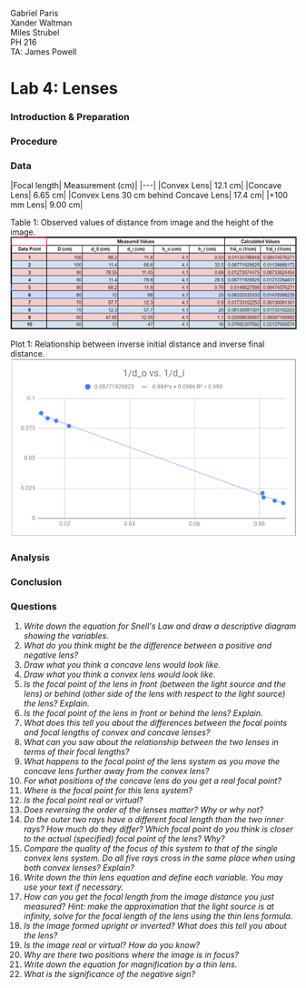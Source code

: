 Gabriel Paris  
Xander Waltman  
Miles Strubel  
PH 216  
TA: James Powell

# Lab 4: Lenses

### Introduction & Preparation

### Procedure

### Data
|Focal length| Measurement (cm)|
|---|
|Convex Lens| 12.1 cm|
|Concave Lens| 6.65 cm|
|Convex Lens 30 cm behind Concave Lens| 17.4 cm|
|+100 mm Lens| 9.00 cm|

Table 1: Observed values of distance from image and the height of the image.
![Table 1](Table1lenses.PNG)

Plot 1: Relationship between inverse initial distance and inverse final distance.
![Plot of table](LensDataPlot.PNG)
### Analysis

### Conclusion

### Questions
1. *Write down the equation for Snell's Law and draw a descriptive diagram showing the variables.*
1. *What do you think might be the difference between a positive and negative lens?*
1. *Draw what you think a concave lens would look like.*
1. *Draw what you think a convex lens would look like.*
1. *Is the focal point of the lens in front (between the light source and the lens) or behind (other side of the lens with respect to the light source) the lens? Explain.*
1. *Is the focal point of the lens in front or behind the lens? Explain.*
1. *What does this tell you about the differences between the focal points and focal lengths of convex and concave lenses?*
1. *What can you saw about the relationship between the two lenses in terms of their focal lengths?*
1. *What happens to the focal point of the lens system as you move the concave lens further away from the convex lens?*
1. *For what positions of the concave lens do you get a real focal point?*
1. *Where is the focal point for this lens system?*
1. *Is the focal point real or virtual?*
1. *Does reversing the order of the lenses matter? Why or why not?*
1. *Do the outer two rays have a different focal length than the two inner rays? How much do they differ? Which focal point do you think is closer to the actual (specified) focal point of the lens? Why?*
1. *Compare the quality of the focus of this system to that of the single convex lens system. Do all five rays cross in the same place when using both convex lenses? Explain?*
1. *Write down the thin lens equation and define each variable. You may use your text if necessary.*
1. *How can you get the focal length from the image distance you just measured? Hint: make the approximation that the light source is at infinity, solve for the focal length of the lens using the thin lens formula.*
1. *Is the image formed upright or inverted? What does this tell you about the lens?*
1. *Is the image real or virtual? How do you know?*
1. *Why are there two positions where the image is in focus?*
1. *Write down the equation for magnification by a thin lens.*
1. *What is the significance of the negative sign?*

